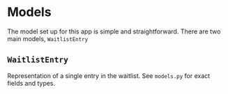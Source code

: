 # Models

The model set up for this app is simple and straightforward. There are two main models, `WaitlistEntry`


## `WaitlistEntry`

Representation of a single entry in the waitlist. See `models.py` for exact fields and types.
